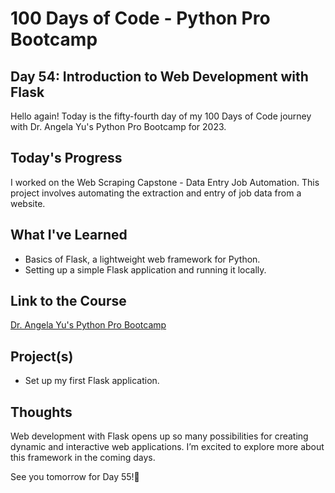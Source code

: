 # 100 Days of Code - Python Pro Bootcamp
## Day 54: Introduction to Web Development with Flask

Hello again! Today is the fifty-fourth day of my 100 Days of Code journey with Dr. Angela Yu's Python Pro Bootcamp for 2023.

## Today's Progress
I worked on the Web Scraping Capstone - Data Entry Job Automation. This project involves automating the extraction and entry of job data from a website.

## What I've Learned
- Basics of Flask, a lightweight web framework for Python.
- Setting up a simple Flask application and running it locally.

## Link to the Course
[Dr. Angela Yu's Python Pro Bootcamp](https://www.udemy.com/course/100-days-of-code/)

## Project(s)
- Set up my first Flask application.

## Thoughts
Web development with Flask opens up so many possibilities for creating dynamic and interactive web applications. I’m excited to explore more about this framework in the coming days.

See you tomorrow for Day 55!🚀